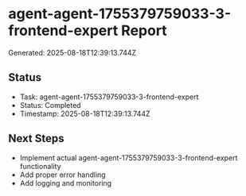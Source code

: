# agent-agent-1755379759033-3-frontend-expert Report

Generated: 2025-08-18T12:39:13.744Z

## Status
- Task: agent-agent-1755379759033-3-frontend-expert
- Status: Completed
- Timestamp: 2025-08-18T12:39:13.744Z

## Next Steps
- Implement actual agent-agent-1755379759033-3-frontend-expert functionality
- Add proper error handling
- Add logging and monitoring

